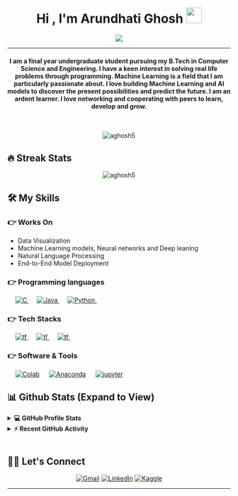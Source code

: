 
<h1 align="center">Hi , I'm Arundhati Ghosh <img src="https://media.giphy.com/media/hvRJCLFzcasrR4ia7z/giphy.gif" width="35"></h1>
<p align="center">
  <a href="https://github.com/DenverCoder1/readme-typing-svg"><img src="https://readme-typing-svg.herokuapp.com?lines=Computer+Science+Student;DS%20|%20AI%20|%20ML%20Enthusiast;Always%20learning%20new%20things&center=true&width=500&height=50"></a>
</p>
<hr/>
<h4 align="center">I am a final year undergraduate student pursuing my B.Tech in Computer Science and Engineering. 
I have a keen interest in solving real life problems through programming. Machine Learning is a field that I am particularly passionate about. I love building Machine Learning and AI models to discover the present possibilities and predict the future.
I am an ardent learner. I love networking and cooperating with peers to learn, develop and grow.</h4>
<br>
<p align="center"> <img src="https://komarev.com/ghpvc/?username=aghosh5&label=Profile%20views&color=0e75b6&style=plastic" alt="aghosh5" /> </p>

## 🔥 Streak Stats
<p align="center"><img src="https://github-readme-streak-stats.herokuapp.com/?user=aghosh5&theme=algolia" alt="aghosh5"  /></p>


## 🛠️ My Skills

### 👉 Works On
- Data Visualization
- Machine Learning models, Neural networks and Deep leaning
- Natural Language Processing
- End-to-End Model Deployment

### 👉 Programming languages

<p align="left"> 
  &emsp; 
  <a href="https://www.cprogramming.com/" target="_blank"> 
    <img alt="C" src="https://img.shields.io/badge/%20-blue?logo=C">
  </a> 
  &emsp;
  
  
  <a href="https://www.java.com" target="_blank"> 
    <img alt="Java" src="https://img.shields.io/badge/Java-%23007396.svg?logo=java&logoColor=white">
  </a>
  &emsp;
   <a href="https://www.python.org" target="_blank">
    <img alt="Python" src="https://img.shields.io/badge/Python%20-%2314354C.svg?logo=python&logoColor=white">
  </a>
  &emsp;
    

 
</p>

### 👉 Tech Stacks
<p align="left"> 
  &emsp; 
  <a href="https://www.tensorflow.org/" target="_blank">
    <img alt="tf" src="https://img.shields.io/badge/TensorFlow-white?logo=tensorflow">
  </a>
  &emsp;
<a href="https://keras.io/" target="_blank">
    <img alt="tf" src="https://img.shields.io/badge/Keras-red?logo=keras">
  </a>
  &emsp;
<a href="https://www.nltk.org/" target="_blank">
    <img alt="tf" src="https://img.shields.io/badge/NLTK-blue?logo=Natural%20Language%20Toolkit">
  </a>
  &emsp;


 ### 👉 Software & Tools 
<p>
  &emsp;
    <a href="#"><img alt="Colab" src="https://img.shields.io/badge/Colab-black?logo=Google%20Colab"></a>
  &emsp;
  <a href="#"><img alt="Anaconda" src="https://img.shields.io/badge/Anaconda-black?logo=Anaconda"></a>
  &emsp;
   <a href="#"><img alt="jupyter" src="https://img.shields.io/badge/jupyter-black?logo=jupyter"></a>
  &emsp;

<br/>

## 📊 Github Stats (Expand to View) 


<details> 
  <summary><b>💻 GitHub Profile Stats</b></summary>
  <br/>
  <p align="center">
    <a href="https://github.com/anuraghazra/github-readme-stats"><img alt="Arundhati's Github Stats" src="https://github-readme-stats.vercel.app/api?username=aghosh5&show_icons=true&count_private=true&theme=algolia" height="192px"/></a>
<br/>
  &nbsp;
	  <img src="https://github-readme-stats.vercel.app/api/top-langs?username=aghosh5&show_icons=true&locale=en&layout=compact&theme=algolia" alt="aghosh5" height="192px"/>
  <br/>
  <b>Note:</b> Top languages is only a metric of the languages my public code consists of and doesn't reflect experience or skill level.
  </p>
</details>


<details>
  <summary><b>⚡ Recent GitHub Activity</b></summary>
  <br/>
   <a href="https://github.com/aghosh5"><img alt="Arundhati's Activity Graph" src="https://activity-graph.herokuapp.com/graph?username=aghosh5&custom_title=Arundhati%20Ghosh's%20Contribution%20Graph&theme=react-dark" /></a>
  <br/>

</details>

<br/>

## 🙋‍♀️ Let's Connect
<p align="center">
	<a href="mailto:arundhatighosh05@gmail.com"><img src="https://img.icons8.com/color/50/gmail-new.png" alt="Gmail"/></a>
<!-- 	<a href="https://github.com/aghosh5"><img src="https://img.icons8.com/ios-filled/50/github.png" alt="GitHub"/></a> -->
	<a href="https://www.linkedin.com/in/arundhati-ghosh05/"><img src="https://img.icons8.com/color/50/linkedin.png" alt="LinkedIn"/></a>
 	<a href="https://www.kaggle.com/aghosh05"><img src="https://img.icons8.com/external-tal-revivo-color-tal-revivo/40/external-kaggle-an-online-community-of-data-scientists-and-machine-learners-owned-by-google-logo-color-tal-revivo.png" alt="Kaggle"/></a>


	
	
</p>

<hr/>
<!--
* Credit: [Candida18](https://github.com/Candida18)
* Last Edited on: 20/07/2021
-->







